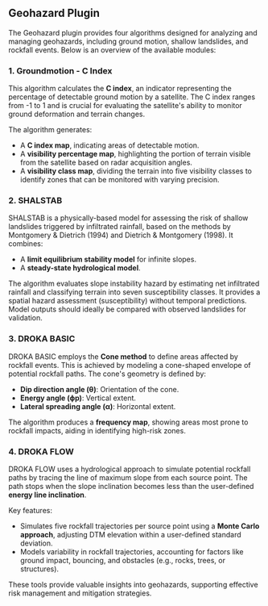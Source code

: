 ## Geohazard Plugin

The Geohazard plugin provides four algorithms designed for analyzing and managing geohazards, including ground motion, shallow landslides, and rockfall events. Below is an overview of the available modules:

### **1. Groundmotion - C Index**

This algorithm calculates the **C index**, an indicator representing the percentage of detectable ground motion by a satellite. The C index ranges from -1 to 1 and is crucial for evaluating the satellite's ability to monitor ground deformation and terrain changes. 

The algorithm generates:
- A **C index map**, indicating areas of detectable motion.
- A **visibility percentage map**, highlighting the portion of terrain visible from the satellite based on radar acquisition angles.
- A **visibility class map**, dividing the terrain into five visibility classes to identify zones that can be monitored with varying precision.

### **2. SHALSTAB**

SHALSTAB is a physically-based model for assessing the risk of shallow landslides triggered by infiltrated rainfall, based on the methods by Montgomery & Dietrich (1994) and Dietrich & Montgomery (1998). It combines:
- A **limit equilibrium stability model** for infinite slopes.
- A **steady-state hydrological model**.

The algorithm evaluates slope instability hazard by estimating net infiltrated rainfall and classifying terrain into seven susceptibility classes. It provides a spatial hazard assessment (susceptibility) without temporal predictions. Model outputs should ideally be compared with observed landslides for validation.

### **3. DROKA BASIC**

DROKA BASIC employs the **Cone method** to define areas affected by rockfall events. This is achieved by modeling a cone-shaped envelope of potential rockfall paths. The cone's geometry is defined by:
- **Dip direction angle (θ)**: Orientation of the cone.
- **Energy angle (ϕp)**: Vertical extent.
- **Lateral spreading angle (α)**: Horizontal extent.

The algorithm produces a **frequency map**, showing areas most prone to rockfall impacts, aiding in identifying high-risk zones.

### **4. DROKA FLOW**

DROKA FLOW uses a hydrological approach to simulate potential rockfall paths by tracing the line of maximum slope from each source point. The path stops when the slope inclination becomes less than the user-defined **energy line inclination**.

Key features:
- Simulates five rockfall trajectories per source point using a **Monte Carlo approach**, adjusting DTM elevation within a user-defined standard deviation.
- Models variability in rockfall trajectories, accounting for factors like ground impact, bouncing, and obstacles (e.g., rocks, trees, or structures).

These tools provide valuable insights into geohazards, supporting effective risk management and mitigation strategies.
